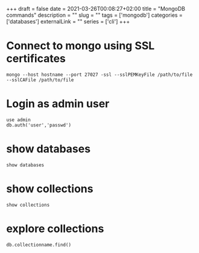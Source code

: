 +++ 
draft = false
date = 2021-03-26T00:08:27+02:00
title = "MongoDB commands"
description = ""
slug = "" 
tags = ['mongodb']
categories = ['databases']
externalLink = ""
series = ['cli']
+++


# Connect to mongo using SSL certificates

```
mongo --host hostname --port 27027 -ssl --sslPEMKeyFile /path/to/file --sslCAFile /path/to/file
```



# Login as admin user

```
use admin
db.auth('user','passwd')
```

# show databases

```
show databases
```

# show collections

```
show collections
``` 

# explore collections

```
db.collectionname.find()
```
